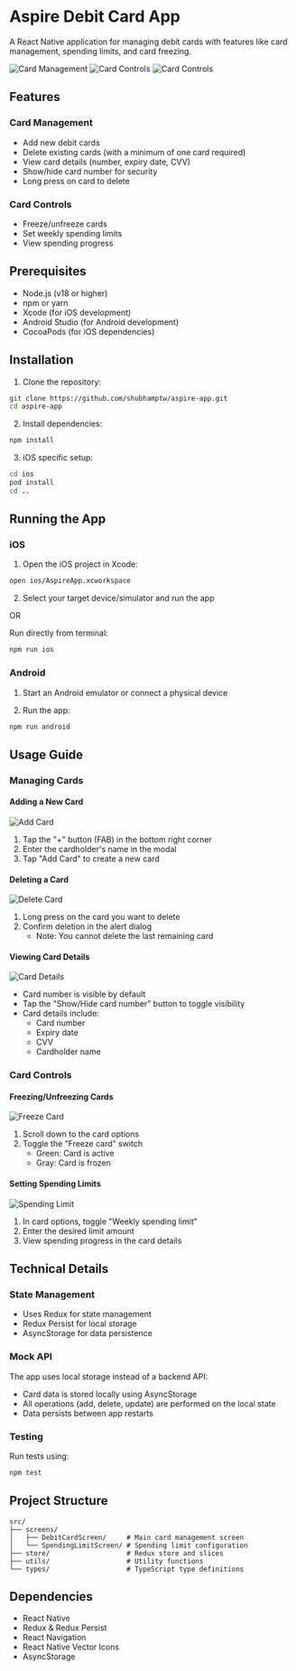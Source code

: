 # Aspire Debit Card App

A React Native application for managing debit cards with features like card management, spending limits, and card freezing.

![Card Management](docs/images/card-management.png)
![Card Controls](docs/images/set-spending-limit.png)
![Card Controls](docs/images/add-card.png)

## Features

### Card Management
- Add new debit cards
- Delete existing cards (with a minimum of one card required)
- View card details (number, expiry date, CVV)
- Show/hide card number for security
- Long press on card to delete

### Card Controls
- Freeze/unfreeze cards
- Set weekly spending limits
- View spending progress

## Prerequisites

- Node.js (v18 or higher)
- npm or yarn
- Xcode (for iOS development)
- Android Studio (for Android development)
- CocoaPods (for iOS dependencies)

## Installation

1. Clone the repository:
```bash
git clone https://github.com/shubhamptw/aspire-app.git
cd aspire-app
```

2. Install dependencies:
```bash
npm install
```

3. iOS specific setup:
```bash
cd ios
pod install
cd ..
```

## Running the App

### iOS

1. Open the iOS project in Xcode:
```bash
open ios/AspireApp.xcworkspace
```

2. Select your target device/simulator and run the app

OR

Run directly from terminal:
```bash
npm run ios
```

### Android

1. Start an Android emulator or connect a physical device

2. Run the app:
```bash
npm run android
```

## Usage Guide

### Managing Cards

#### Adding a New Card
![Add Card](docs/images/add-card.png)
1. Tap the "+" button (FAB) in the bottom right corner
2. Enter the cardholder's name in the modal
3. Tap "Add Card" to create a new card

#### Deleting a Card
![Delete Card](docs/images/delete-card.png)
1. Long press on the card you want to delete
2. Confirm deletion in the alert dialog
   - Note: You cannot delete the last remaining card

#### Viewing Card Details
![Card Details](docs/images/card-details.png)
- Card number is visible by default
- Tap the "Show/Hide card number" button to toggle visibility
- Card details include:
  - Card number
  - Expiry date
  - CVV
  - Cardholder name

### Card Controls

#### Freezing/Unfreezing Cards
![Freeze Card](docs/images/freeze-card.png)
1. Scroll down to the card options
2. Toggle the "Freeze card" switch
   - Green: Card is active
   - Gray: Card is frozen

#### Setting Spending Limits
![Spending Limit](docs/images/spending-limit.png)
1. In card options, toggle "Weekly spending limit"
2. Enter the desired limit amount
3. View spending progress in the card details

## Technical Details

### State Management
- Uses Redux for state management
- Redux Persist for local storage
- AsyncStorage for data persistence

### Mock API
The app uses local storage instead of a backend API:
- Card data is stored locally using AsyncStorage
- All operations (add, delete, update) are performed on the local state
- Data persists between app restarts

### Testing
Run tests using:
```bash
npm test
```

## Project Structure

```
src/
├── screens/
│   ├── DebitCardScreen/     # Main card management screen
│   └── SpendingLimitScreen/ # Spending limit configuration
├── store/                   # Redux store and slices
├── utils/                   # Utility functions
└── types/                   # TypeScript type definitions
```

## Dependencies

- React Native
- Redux & Redux Persist
- React Navigation
- React Native Vector Icons
- AsyncStorage

